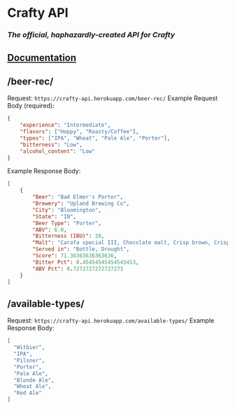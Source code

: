# Crafty API
### _The official, haphazardly-created API for Crafty_

## [Documentation](https://crafty-api.herokuapp.com/docs)

## /beer-rec/
Request: `https://crafty-api.herokuapp.com/beer-rec/`
Example Request Body (required):
```json
{
    "experience": "Intermediate",
    "flavors": ["Hoppy", "Roasty/Coffee"],
    "types": ["IPA", "Wheat", "Pale Ale", "Porter"],
    "bitterness": "Low",
    "alcohol_content": "Low"
}
```
Example Response Body:
```json
[
    {
        "Beer": "Bad Elmer's Porter",
        "Brewery": "Upland Brewing Co",
        "City": "Bloomington",
        "State": "IN",
        "Beer Type": "Porter",
        "ABV": 6.0,
        "Bitterness (IBU)": 20,
        "Malt": "Carafa special III, Chocolate malt, Crisp brown, Crisp dark crystal, Munich 20L, Pale wheat",
        "Served in": "Bottle, Drought",
        "Score": 71.36363636363636,
        "Bitter Pct": 0.45454545454545453,
        "ABV Pct": 0.7272727272727273
    }
]
```

## /available-types/
Request: `https://crafty-api.herokuapp.com/available-types/`
Example Response Body:
```json
[
  "Witbier",
  "IPA",
  "Pilsner",
  "Porter",
  "Pale Ale",
  "Blonde Ale",
  "Wheat Ale",
  "Red Ale"
]
```